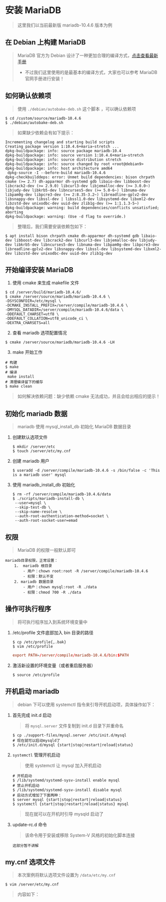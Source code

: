 # 安装 MariaDB

> 这里我们以当前最新版 mariadb-10.4.6 版本为例

## 在 Debian 上构建 MariaDB

> MariaDB 官方为 Debian 设计了一种更加合理的编译方式，[点击查看最新手册](https://mariadb.com/kb/en/library/building-mariadb-on-debian/)
>
> - 不过我们这里使用的是最基本的编译方式，大家也可以参考 MariaDB 官网手册进行安装！

## 如何确认依赖项

> 使用 `./debian/autobake-deb.sh` 这个脚本 ，可以确认依赖项

```shell
$ cd /custom/source/mariadb-10.4.6
$ ./debian/autobake-deb.sh
```

> 如果缺少依赖会有如下提示：

```text
Incrementing changelog and starting build scripts
Creating package version 1:10.4.6+maria~stretch ...
dpkg-buildpackage: info: source package mariadb-10.4
dpkg-buildpackage: info: source version 1:10.4.6+maria~stretch
dpkg-buildpackage: info: source distribution stretch
dpkg-buildpackage: info: source changed by root <root@debian9>
dpkg-buildpackage: info: host architecture amd64
 dpkg-source -I --before-build mariadb-10.4.6
dpkg-checkbuilddeps: error: Unmet build dependencies: bison chrpath cmake (>= 2.7) dh-apparmor dh-systemd gdb libaio-dev libboost-dev libcrack2-dev (>= 2.9.0) libcurl3-dev libjemalloc-dev (>= 3.0.0~) libjudy-dev libkrb5-dev libncurses5-dev (>= 5.0-6~) libnuma-dev libpam0g-dev libpcre3-dev (>= 2:8.35-3.2~) libreadline-gplv2-dev libsnappy-dev libssl-dev | libssl1.0-dev libsystemd-dev libxml2-dev libzstd-dev unixodbc-dev uuid-dev zlib1g-dev (>= 1:1.1.3-5~)
dpkg-buildpackage: warning: build dependencies/conflicts unsatisfied; aborting
dpkg-buildpackage: warning: (Use -d flag to override.)
```

> 整理后，我们需要安装依赖包如下：

```shell
$ apt install bison chrpath cmake dh-apparmor dh-systemd gdb libaio-dev libboost-dev libcrack2-dev libcurl3-dev libjemalloc-dev libjudy-dev libkrb5-dev libncurses5-dev libnuma-dev libpam0g-dev libpcre3-dev libreadline-gplv2-dev libsnappy-dev libssl-dev libsystemd-dev libxml2-dev libzstd-dev unixodbc-dev uuid-dev zlib1g-dev
```

## 开始编译安装 MariaDB

1. 使用 cmake 来生成 makefile 文件

```shell
$ cd /server/build/mariadb-10.4.6/
$ cmake /server/source/mariadb/mariadb-10.4.6 \
-DSYSCONFDIR=/etc/mysql \
-DCMAKE_INSTALL_PREFIX=/server/compile/mariadb-10.4.6 \
-DMYSQL_DATADIR=/server/compile/mariadb-10.4.6/data \
-DDEFAULT_CHARSET=utf8 \
-DDEFAULT_COLLATION=utf8_unicode_ci \
-DEXTRA_CHARSETS=all
```

2. 查看 mariadb 选项配置情况

```shell
$ cmake /server/source/mariadb/mariadb-10.4.6 -LH
```

3. make 开始工作

```shell
# 构建
$ make
# 编译
 make install
# 清理编译留下的缓存
$ make clean
```

> 如何解决依赖问题：缺少依赖 cmake 无法成功，并且会给出相应的提示！

## 初始化 mariadb 数据

> mariadb 使用 mysql_install_db 初始化 MariaDB 数据目录

1. 创建默认选项文件

   ```shell
   $ mkdir /server/etc
   $ touch /server/etc/my.cnf
   ```

2. 创建 mariadb 用户

   ```shell
   $ useradd -d /server/compile/mariadb-10.4.6 -s /bin/false -c 'This is a mariadb user' mysql
   ```

3. 使用 mariadb_install_db 初始化

   ```shell
   $ rm -rf /server/compile/mariadb-10.4.6/data
   $ ./scripts/mariadb-install-db \
    --user=mysql \
    --skip-test-db \
    --skip-name-resolve \
    --auth-root-authentication-method=socket \
    --auth-root-socket-user=emad
   ```

## 权限

> MariaDB 的权限一般默认即可

```text
mariadb目录权限，正常设置：
    1.  mariadb 根目录
        - 用户：chown root:root -R /server/compile/mariadb-10.4.6
        - 权限：默认不变
    2. mariadb 数据目录
        - 用户：chown mysql:root -R ./data
        - 权限：chmod 700 -R ./data
```

## 操作可执行程序

> 将可执行程序加入到系统环境变量中

1.  /etc/profile 文件底部加入 bin 目录的路径

    ```shell
    $ cp /etc/profile{,.bak}
    $ vim /etc/profile
    ```

    ```conf
    export PATH=/server/compile/mariadb-10.4.6/bin:$PATH
    ```

2.  激活新设置的环境变量（或者重启服务器）

    ```shell
    $ source /etc/profile
    ```

## 开机启动 mariadb

> debian 下可以使用 systemctl 指令来引导开机启动项，具体操作如下：

1. 首先完成 init.d 启动

   > 将 `mysql.server` 文件复制到 init.d 目录下并重命名

   ```shell
   $ cp ./support-files/mysql.server /etc/init.d/mysql
   # 现在就可以启动mysqld了
   $ /etc/init.d/mysql {start|stop|restart|reload|status}
   ```

2. `systemctl` 管理开机启动

   > 使用 systemctl 让 mysql 加入开机启动

   ```shell
   # 开机启动
   $ /lib/systemd/systemd-sysv-install enable mysql
   # 禁止开机启动
   $ /lib/systemd/systemd-sysv-install disable mysql
   # 启动方式增加了下面两种：
   $ server mysql {start|stop|restart|reload|status}
   $ systemctl {start|stop|restart|reload|status} mysql
   ```

   > 现在就可以在开机时引导 mysqld 启动了

3. update-rc.d 命令

   > 该命令用于安装或移除 System-V 风格的初始化脚本连接

   ```text
   这部分暂不讲解
   ```

## my.cnf 选项文件

> 本次案例将默认选项文件设置为 `/data/etc/my.cnf`

```shell
$ vim /server/etc/my.cnf
```

> 内容如下：

```cnf

```
